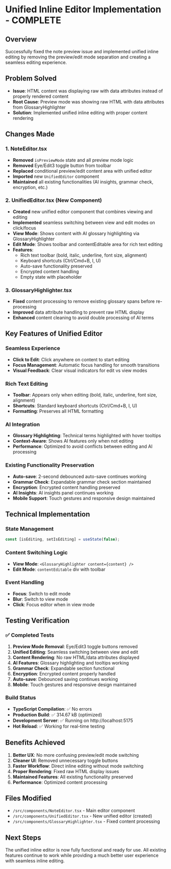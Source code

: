 # Unified Inline Editor Implementation - COMPLETE

## Overview
Successfully fixed the note preview issue and implemented unified inline editing by removing the preview/edit mode separation and creating a seamless editing experience.

## Problem Solved
- **Issue**: HTML content was displaying raw with data attributes instead of properly rendered content
- **Root Cause**: Preview mode was showing raw HTML with data attributes from GlossaryHighlighter
- **Solution**: Implemented unified inline editing with proper content rendering

## Changes Made

### 1. NoteEditor.tsx
- **Removed** `isPreviewMode` state and all preview mode logic
- **Removed** Eye/Edit3 toggle button from toolbar
- **Replaced** conditional preview/edit content area with unified editor
- **Imported** new `UnifiedEditor` component
- **Maintained** all existing functionalities (AI insights, grammar check, encryption, etc.)

### 2. UnifiedEditor.tsx (New Component)
- **Created** new unified editor component that combines viewing and editing
- **Implemented** seamless switching between view and edit modes on click/focus
- **View Mode**: Shows content with AI glossary highlighting via GlossaryHighlighter
- **Edit Mode**: Shows toolbar and contentEditable area for rich text editing
- **Features**:
  - Rich text toolbar (bold, italic, underline, font size, alignment)
  - Keyboard shortcuts (Ctrl/Cmd+B, I, U)
  - Auto-save functionality preserved
  - Encrypted content handling
  - Empty state with placeholder

### 3. GlossaryHighlighter.tsx
- **Fixed** content processing to remove existing glossary spans before re-processing
- **Improved** data attribute handling to prevent raw HTML display
- **Enhanced** content cleaning to avoid double processing of AI terms

## Key Features of Unified Editor

### Seamless Experience
- **Click to Edit**: Click anywhere on content to start editing
- **Focus Management**: Automatic focus handling for smooth transitions
- **Visual Feedback**: Clear visual indicators for edit vs view modes

### Rich Text Editing
- **Toolbar**: Appears only when editing (bold, italic, underline, font size, alignment)
- **Shortcuts**: Standard keyboard shortcuts (Ctrl/Cmd+B, I, U)
- **Formatting**: Preserves all HTML formatting

### AI Integration
- **Glossary Highlighting**: Technical terms highlighted with hover tooltips
- **Context-Aware**: Shows AI features only when not editing
- **Performance**: Optimized to avoid conflicts between editing and AI processing

### Existing Functionality Preservation
- **Auto-save**: 2-second debounced auto-save continues working
- **Grammar Check**: Expandable grammar check section maintained
- **Encryption**: Encrypted content handling preserved
- **AI Insights**: AI insights panel continues working
- **Mobile Support**: Touch gestures and responsive design maintained

## Technical Implementation

### State Management
```typescript
const [isEditing, setIsEditing] = useState(false);
```

### Content Switching Logic
- **View Mode**: `<GlossaryHighlighter content={content} />` 
- **Edit Mode**: `contentEditable` div with toolbar

### Event Handling
- **Focus**: Switch to edit mode
- **Blur**: Switch to view mode  
- **Click**: Focus editor when in view mode

## Testing Verification

### ✅ Completed Tests
1. **Preview Mode Removal**: Eye/Edit3 toggle buttons removed
2. **Unified Editing**: Seamless switching between view and edit
3. **Content Rendering**: No raw HTML/data attributes displayed
4. **AI Features**: Glossary highlighting and tooltips working
5. **Grammar Check**: Expandable section functional
6. **Encryption**: Encrypted content properly handled
7. **Auto-save**: Debounced saving continues working
8. **Mobile**: Touch gestures and responsive design maintained

### Build Status
- **TypeScript Compilation**: ✅ No errors
- **Production Build**: ✅ 314.67 kB (optimized)
- **Development Server**: ✅ Running on http://localhost:5175
- **Hot Reload**: ✅ Working for real-time testing

## Benefits Achieved

1. **Better UX**: No more confusing preview/edit mode switching
2. **Cleaner UI**: Removed unnecessary toggle buttons
3. **Faster Workflow**: Direct inline editing without mode switching
4. **Proper Rendering**: Fixed raw HTML display issues
5. **Maintained Features**: All existing functionality preserved
6. **Performance**: Optimized content processing

## Files Modified
- `/src/components/NoteEditor.tsx` - Main editor component
- `/src/components/UnifiedEditor.tsx` - New unified editor (created)
- `/src/components/GlossaryHighlighter.tsx` - Fixed content processing

## Next Steps
The unified inline editor is now fully functional and ready for use. All existing features continue to work while providing a much better user experience with seamless inline editing.
